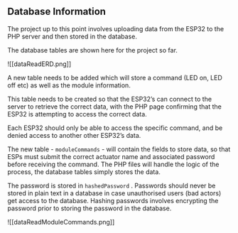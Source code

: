 

## Database Information

The project up to this point involves uploading data from the ESP32 to the PHP server and then stored in the database. 

The database tables are shown here for the project so far.

![[dataReadERD.png]]

A new table needs to be added which will store a command (LED on, LED off etc) as well as the module information.

This table needs to be created so that the ESP32’s can connect to the server to retrieve the correct data, with the PHP page confirming that the ESP32 is attempting to access the correct data.

Each ESP32 should only be able to access the specific command, and be denied access to another other ESP32’s data.

The new table - `moduleCommands` - will contain the fields to store data, so that ESPs must submit the correct actuator name and associated password before receiving the command. The PHP files will handle the logic of the process, the database tables simply stores the data.

The password is stored in `hashedPassword` . Passwords should never be stored in plain text in a database in case unauthorised users (bad actors) get access to the database. Hashing passwords involves encrypting the password prior to storing the password in the database. 

![[dataReadModuleCommands.png]]
